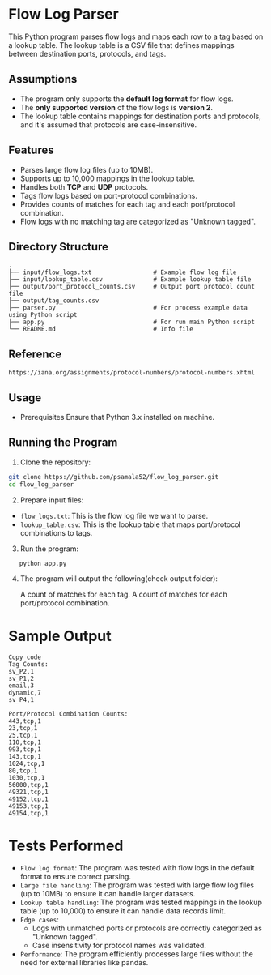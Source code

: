# Flow Log Parser

This Python program parses flow logs and maps each row to a tag based on a lookup table. The lookup table is a CSV file that defines mappings between destination ports, protocols, and tags.

## Assumptions
- The program only supports the **default log format** for flow logs.
- The **only supported version** of the flow logs is **version 2**.
- The lookup table contains mappings for destination ports and protocols, and it's assumed that protocols are case-insensitive.

## Features
- Parses large flow log files (up to 10MB).
- Supports up to 10,000 mappings in the lookup table.
- Handles both **TCP** and **UDP** protocols.
- Tags flow logs based on port-protocol combinations.
- Provides counts of matches for each tag and each port/protocol combination.
- Flow logs with no matching tag are categorized as "Unknown tagged".

## Directory Structure
```plaintext
.
├── input/flow_logs.txt                 # Example flow log file
├── input/lookup_table.csv              # Example lookup table file
├── output/port_protocol_counts.csv     # Output port protocol count file
├── output/tag_counts.csv
├── parser.py                           # For process example data using Python script
├── app.py                              # For run main Python script
└── README.md                           # Info file
```

## Reference 
    https://iana.org/assignments/protocol-numbers/protocol-numbers.xhtml

## Usage
- Prerequisites
    Ensure that Python 3.x installed on machine.

## Running the Program

1. Clone the repository:
```bash
git clone https://github.com/psamala52/flow_log_parser.git
cd flow_log_parser
```

2. Prepare input files:
 - `flow_logs.txt`: This is the flow log file we want to parse.
 - `lookup_table.csv`: This is the lookup table that maps port/protocol combinations to tags.

3. Run the program:
```bash
   python app.py
```

4. The program will output the following(check output folder):

    A count of matches for each tag.
    A count of matches for each port/protocol combination.

Sample Output
=============
```plaintext
Copy code
Tag Counts:
sv_P2,1
sv_P1,2
email,3
dynamic,7
sv_P4,1

Port/Protocol Combination Counts:
443,tcp,1
23,tcp,1
25,tcp,1
110,tcp,1
993,tcp,1
143,tcp,1
1024,tcp,1
80,tcp,1
1030,tcp,1
56000,tcp,1
49321,tcp,1
49152,tcp,1
49153,tcp,1
49154,tcp,1
```

Tests Performed
===============

* `Flow log format`: The program was tested with flow logs in the default format to ensure correct parsing.
* `Large file handling`: The program was tested with large flow log files (up to 10MB) to ensure it can handle larger datasets.
* `Lookup table handling`: The program was tested mappings in the lookup table (up to 10,000) to ensure it can handle data records limit.
* `Edge cases`:
    * Logs with unmatched ports or protocols are correctly categorized as "Unknown tagged".
    * Case insensitivity for protocol names was validated.
* `Performance`: The program efficiently processes large files without the need for external libraries like pandas.